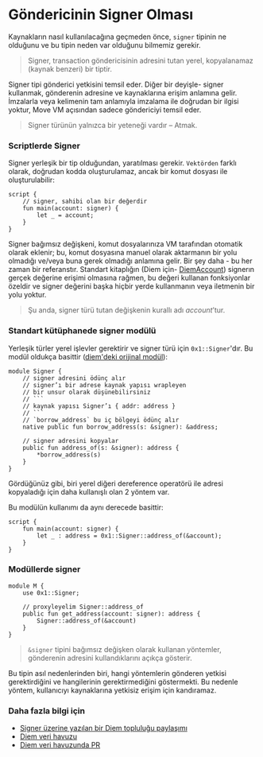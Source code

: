 # Göndericinin Signer Olması

Kaynakların nasıl kullanılacağına geçmeden önce, `signer` tipinin ne olduğunu ve bu tipin neden var olduğunu bilmemiz gerekir.

> Signer, transaction göndericisinin adresini tutan yerel, kopyalanamaz (kaynak benzeri) bir tiptir.

Signer tipi gönderici yetkisini temsil eder. Diğer bir deyişle- signer kullanmak, gönderenin adresine ve kaynaklarına erişim anlamına gelir. İmzalarla veya kelimenin tam anlamıyla imzalama ile doğrudan bir ilgisi yoktur, Move VM açısından sadece göndericiyi temsil eder.

> Signer türünün yalnızca bir yeteneği vardır – Atmak.

<!-- Important! `0x1::Transaction::sender()` may soon be deprecated [as mentioned here](https://community.libra.org/t/signer-type-and-move-to/2894). So in the future using `signer` will be the only way to get sender's address. -->

### Scriptlerde Signer

Signer yerleşik bir tip olduğundan, yaratılması gerekir. `Vektörden` farklı olarak, doğrudan kodda oluşturulamaz, ancak bir komut dosyası ile oluşturulabilir:

```Move
script {
    // signer, sahibi olan bir değerdir
    fun main(account: signer) {
        let _ = account;
    }
}
```

Signer bağımsız değişkeni, komut dosyalarınıza VM tarafından otomatik olarak eklenir; bu, komut dosyasına manuel olarak aktarmanın bir yolu olmadığı ve/veya buna gerek olmadığı anlamına gelir. Bir şey daha - bu her zaman bir referanstır. Standart kitaplığın (Diem için- [DiemAccount](https://github.com/diem/diem/blob/master/language/stdlib/modules/DiemAccount.move)) signerın gerçek değerine erişimi olmasına rağmen, bu değeri kullanan fonksiyonlar özeldir ve signer değerini başka hiçbir yerde kullanmanın veya iletmenin bir yolu yoktur.

> Şu anda, signer türü tutan değişkenin kurallı adı _account_’tur.

### Standart kütüphanede signer modülü

Yerleşik türler yerel işlevler gerektirir ve signer türü için `0x1::Signer`'dır. Bu modül oldukça basittir ([diem'deki orijinal modül](https://github.com/diem/diem/blob/master/language/diem-framework/modules/Signer.move)):

````Move
module Signer {
    // signer adresini ödünç alır
    // signer’ı bir adrese kaynak yapısı wrapleyen
    // bir unsur olarak düşünebilirsiniz
    // ```
    // kaynak yapısı Signer’ı { addr: address }
    // ```
    // `borrow_address` bu iç bölgeyi ödünç alır
    native public fun borrow_address(s: &signer): &address;

    // signer adresini kopyalar
    public fun address_of(s: &signer): address {
        *borrow_address(s)
    }
}
````

Gördüğünüz gibi, biri yerel diğeri dereference operatörü ile adresi kopyaladığı için daha kullanışlı olan 2 yöntem var.

Bu modülün kullanımı da aynı derecede basittir:

```Move
script {
    fun main(account: signer) {
        let _ : address = 0x1::Signer::address_of(&account);
    }
}
```

### Modüllerde signer

```Move
module M {
    use 0x1::Signer;

    // proxyleyelim Signer::address_of
    public fun get_address(account: signer): address {
        Signer::address_of(&account)
    }
}
```

> `&signer` tipini bağımsız değişken olarak kullanan yöntemler, gönderenin adresini kullandıklarını açıkça gösterir.

Bu tipin asıl nedenlerinden biri, hangi yöntemlerin gönderen yetkisi gerektirdiğini ve hangilerinin gerektirmediğini göstermekti. Bu nedenle yöntem, kullanıcıyı kaynaklarına yetkisiz erişim için kandıramaz.

<!--  MAYBE ADD HISTORY OF THIS TYPE? -->

### Daha fazla bilgi için

- [Signer üzerine yazılan bir Diem topluluğu paylaşımı](https://community.diem.com/t/signer-type-and-move-to/2894)
- [Diem veri havuzu](https://github.com/diem/diem/issues/3679)
- [Diem veri havuzunda PR](https://github.com/diem/diem/pull/3819)
